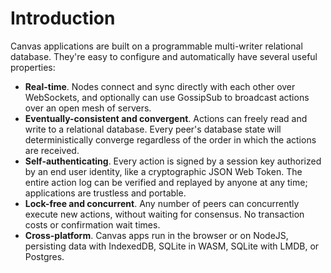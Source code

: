 # Introduction

Canvas applications are built on a programmable multi-writer relational database. They're easy to configure and automatically have several useful properties:

- **Real-time**. Nodes connect and sync directly with each other over WebSockets, and optionally can use GossipSub to broadcast actions over an open mesh of servers.
- **Eventually-consistent and convergent**. Actions can freely read and write to a relational database. Every peer's database state will deterministically converge regardless of the order in which the actions are received.
- **Self-authenticating**. Every action is signed by a session key authorized by an end user identity, like a cryptographic JSON Web Token. The entire action log can be verified and replayed by anyone at any time; applications are trustless and portable.
- **Lock-free and concurrent**. Any number of peers can concurrently execute new actions, without waiting for consensus. No transaction costs or confirmation wait times.
- **Cross-platform**. Canvas apps run in the browser or on NodeJS, persisting data with IndexedDB, SQLite in WASM, SQLite with LMDB, or Postgres.